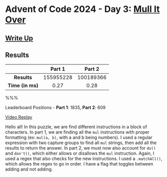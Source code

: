 # Advent of Code 2024 - Day 3: [Mull It Over](https://adventofcode.com/2024/day/3)

## [Write Up](https://codingap.github.io/advent-of-code/writeups/2024/day03)

## Results

|                  | **Part 1** | **Part 2** |
| :--------------: | :--------: | :--------: |
|   **Results**    | 155955228 | 100189366 |
| **Time (in ms)** | 0.27 | 0.28 |

%%%

Leaderboard Positions - **Part 1**: 1835, **Part 2**: 609

[Video Replay](https://youtu.be/AO-lhCsKpZ0)

Hello all! In this puzzle, we are find different instructions in a block of characters. In part 1, we are finding all the `mul` instructions with proper formatting (ex: `mul(a, b)`, with a and b being numbers). I used a regular expression with two capture groups to find all `mul` strings, then add all the results to return the answer. In part 2, we must now also account for `do()` and `don't()`, which either allows or disallows the `mul` instruction. Again, I used a regex that also checks for the new instructions. I used a `.matchAll()`, which allows the regex to go in order. I have a flag that toggles between adding and not adding.